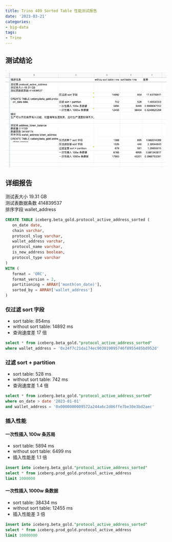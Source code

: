 ```yaml
---
title: Trino 409 Sorted Table 性能测试报告
date: '2023-03-21'
categories:
- big-data
tags:
- Trino
---
```

## 测试结论<br />
![img](./img/img_9.png)
## 详细报告
测试表大小 19.31 GB<br />测试表数据条数 414839537<br />排序字段 wallet_address
```sql
CREATE TABLE iceberg.beta_gold.protocol_active_address_sorted (
   on_date date,
   chain varchar,
   protocol_slug varchar,
   wallet_address varchar,
   protocol_name varchar,
   is_new_address boolean,
   protocol_type varchar
)
WITH (
   format = 'ORC',
   format_version = 2,
   partitioning = ARRAY['month(on_date)'],
   sorted_by = ARRAY['wallet_address']
)
```

### 仅过滤 sort 字段

- sort table: 854ms
- without sort table: 14892 ms
- 查询速度差 17 倍
```sql
select * from iceberg.beta_gold."protocol_active_address_sorted" 
where wallet_address = '0x24f7c21da174ec903019095746f8955485bd952d'
```

### 过滤 sort + partition 

- sort table: 528 ms
- without sort table: 742 ms
- 查询速度差 1.4 倍
```sql
select * from iceberg.beta_gold."protocol_active_address_sorted" 
where on_date > date '2023-01-01'
and wallet_address = '0x0000000009572a244a6c2d06ffe7be30e3bd2aec'
```

### 插入性能
#### 一次性插入 100w 条苏局

- sort table: 5894 ms
- without sort table: 6499 ms
- 插入性能差 1.1 倍
```sql
insert into iceberg.beta_gold."protocol_active_address_sorted" 
select * from iceberg.prod_gold.protocol_active_address
limit 1000000
```

#### 一次性插入 1000w 条数据

- sort table: 38434 ms
- without sort table: 12455 ms
- 插入性能差 3 倍
```sql
insert into iceberg.beta_gold."protocol_active_address_sorted" 
select * from iceberg.prod_gold.protocol_active_address
limit 10000000
```
## 
